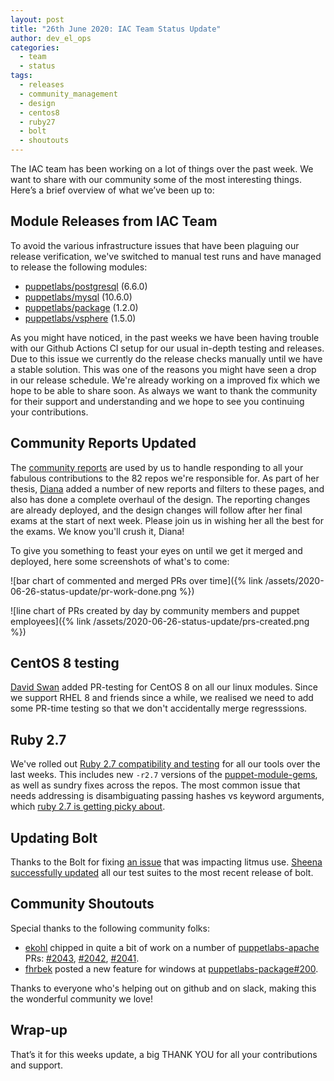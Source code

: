 ```yaml
---
layout: post
title: "26th June 2020: IAC Team Status Update"
author: dev_el_ops
categories:
  - team
  - status
tags:
  - releases
  - community_management
  - design
  - centos8
  - ruby27
  - bolt
  - shoutouts
---
```


The IAC team has been working on a lot of things over the past week.
We want to share with our community some of the most interesting things.
Here’s a brief overview of what we’ve been up to:

## Module Releases from IAC Team

To avoid the various infrastructure issues that have been plaguing our release verification, we've switched to manual test runs and have managed to release the following modules:
- [puppetlabs/postgresql](https://github.com/puppetlabs/puppetlabs-postgresql) (6.6.0)
- [puppetlabs/mysql](https://github.com/puppetlabs/puppetlabs-mysql) (10.6.0)
- [puppetlabs/package](https://github.com/puppetlabs/puppetlabs-package) (1.2.0)
- [puppetlabs/vsphere](https://github.com/puppetlabs/puppetlabs-vsphere) (1.5.0)

As you might have noticed, in the past weeks we have been having trouble with our Github Actions CI setup for our usual in-depth testing and releases.
Due to this issue we currently do the release checks manually until we have a stable solution.
This was one of the reasons you might have seen a drop in our release schedule.
We're already working on a improved fix which we hope to be able to share soon.
As always we want to thank the community for their support and understanding and we hope to see you continuing your contributions.

## Community Reports Updated

The [community reports](https://puppetlabs.github.io/community_management/) are used by us to handle responding to all your fabulous contributions to the 82 repos we're responsible for.
As part of her thesis, [Diana](https://github.com/daianamezdrea/) added a number of new reports and filters to these pages, and also has done a complete overhaul of the design.
The reporting changes are already deployed, and the design changes will follow after her final exams at the start of next week.
Please join us in wishing her all the best for the exams.
We know you'll crush it, Diana!

To give you something to feast your eyes on until we get it merged and deployed, here some screenshots of what's to come:

![bar chart of commented and merged PRs over time]({% link /assets/2020-06-26-status-update/pr-work-done.png %})

![line chart of PRs created by day by community members and puppet employees]({% link /assets/2020-06-26-status-update/prs-created.png %})

## CentOS 8 testing

[David Swan](https://github.com/david22swan) added PR-testing for CentOS 8 on all our linux modules.
Since we support RHEL 8 and friends since a while, we realised we need to add some PR-time testing so that we don't accidentally merge regresssions.

## Ruby 2.7

We've rolled out [Ruby 2.7 compatibility and testing](https://tickets.puppetlabs.com/browse/IAC-857) for all our tools over the last weeks.
This includes new `-r2.7` versions of the [puppet-module-gems](https://github.com/puppetlabs/puppet-module-gems), as well as sundry fixes across the repos.
The most common issue that needs addressing is disambiguating passing hashes vs keyword arguments, which [ruby 2.7 is getting picky about](https://rubyreferences.github.io/rubychanges/2.7.html#keyword-argument-related-changes).

## Updating Bolt

Thanks to the Bolt for fixing [an issue](https://github.com/puppetlabs/bolt/issues/1846) that was impacting litmus use.
[Sheena](https://github.com/sheenaajay) [successfully updated](https://tickets.puppetlabs.com/browse/IAC-897) all our test suites to the most recent release of bolt.

## Community Shoutouts

Special thanks to the following community folks:

- [ekohl](https://github.com/ekohl) chipped in quite a bit of work on a number of [puppetlabs-apache](https://github.com/puppetlabs/puppetlabs-apache) PRs: [#2043](https://github.com/puppetlabs/puppetlabs-apache/pull/2043), [#2042](https://github.com/puppetlabs/puppetlabs-apache/pull/2042), [#2041](https://github.com/puppetlabs/puppetlabs-apache/pull/2041).
- [fhrbek](https://github.com/fhrbek) posted a new feature for windows at [puppetlabs-package#200](https://github.com/puppetlabs/puppetlabs-package/pull/200).

Thanks to everyone who's helping out on github and on slack, making this the wonderful community we love!

## Wrap-up

That’s it for this weeks update, a big THANK YOU for all your contributions and support.
